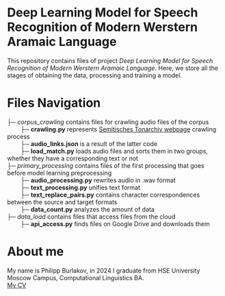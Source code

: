 # Deep Learning Model for Speech Recognition of Modern Werstern Aramaic Language
This repository contains files of project *Deep Learning Model for Speech Recognition of Modern Werstern Aramaic Language*. 
Here, we store all the stages of obtaining the data, processing and training a model.

# Files Navigation
├─ _corpus_crawling_ contains files for crawling audio files of the corpus<br>
&nbsp;&nbsp;&nbsp;&nbsp;&nbsp;&nbsp;&nbsp;&nbsp;├─ **crawling.py** represents [Semitisches Tonarchiv webpage](https://semarch.ub.uni-heidelberg.de/#archive) crawling process<br>
&nbsp;&nbsp;&nbsp;&nbsp;&nbsp;&nbsp;&nbsp;&nbsp;├─ **audio_links.json** is a result of the latter code<br>
&nbsp;&nbsp;&nbsp;&nbsp;&nbsp;&nbsp;&nbsp;&nbsp;├─ **load_match.py** loads audio files and sorts them in two groups, whether they have a corresponding text or not<br>
├─ _primary_processing_ contains files of the first processing that goes before model learning preprocessing<br>
&nbsp;&nbsp;&nbsp;&nbsp;&nbsp;&nbsp;&nbsp;&nbsp;├─ **audio_processing.py** rewrites audio in .wav format<br>
&nbsp;&nbsp;&nbsp;&nbsp;&nbsp;&nbsp;&nbsp;&nbsp;├─ **text_processing.py** unifies text format<br>
&nbsp;&nbsp;&nbsp;&nbsp;&nbsp;&nbsp;&nbsp;&nbsp;├─ **text_replace_pairs.py** contains character correspondences between the source and target formats<br>
&nbsp;&nbsp;&nbsp;&nbsp;&nbsp;&nbsp;&nbsp;&nbsp;├─ **data_count.py** analyzes the amount of data<br>
├─ _data_load_ contains files that access files from the cloud<br>
&nbsp;&nbsp;&nbsp;&nbsp;&nbsp;&nbsp;&nbsp;&nbsp;├─ **api_access.py** finds files on Google Drive and downloads them<br>

# About me
My name is Philipp Burlakov, in 2024 I graduate from HSE University Moscow Campus, Computational Linguistics BA.<br>
[My CV](https://drive.google.com/file/d/1ArmG8yozeX9hSdYGy-bUbW0L4vygBi_t/view?usp=sharing)